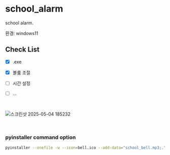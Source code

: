 # school_alarm
school alarm. 



환경: windows11



## Check List
- [x] .exe
- [x] 볼륨 조절
- [ ] 시간 설정
- [ ] ...


<br/>

![스크린샷 2025-05-04 185232](https://github.com/user-attachments/assets/0c3790f2-0b68-4b4b-99f1-690172c296c6)


<br/>

### pyinstaller command option

```bash
pyinstaller --onefile -w --icon=bell.ico --add-data="school_bell.mp3;." alarm.py
```
